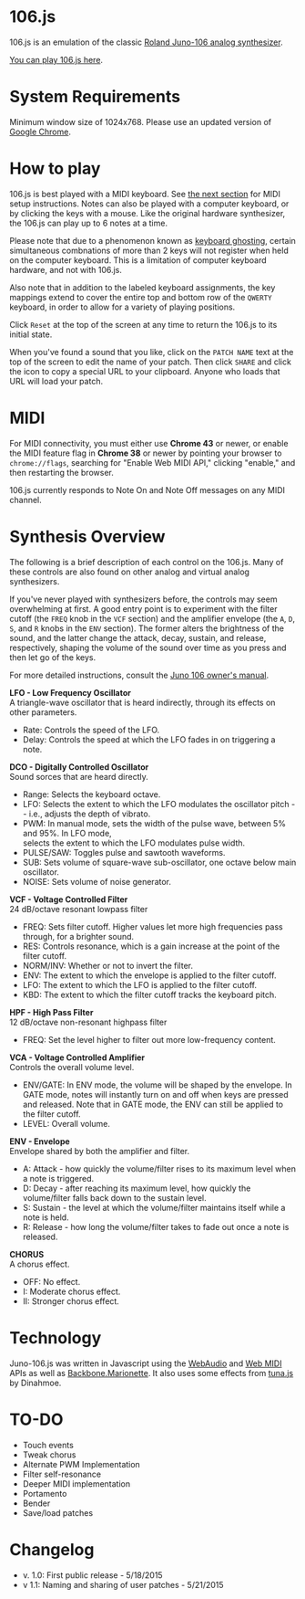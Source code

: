 # 106.js

106.js is an emulation of the classic [Roland Juno-106 analog synthesizer](http://en.wikipedia.org/wiki/Roland_Juno-106).

[You can play 106.js here](http://resistorsings.com/106).

# System Requirements

Minimum window size of 1024x768. Please use an updated version of [Google Chrome](https://www.google.com/chrome/browser/desktop/).

# How to play

106.js is best played with a MIDI keyboard. See [the next section](README.md#midi) for MIDI setup instructions. Notes can also be played with a computer keyboard, or by clicking the keys with a mouse. Like the original hardware synthesizer, the 106.js can play up to 6 notes at a time.

Please note that due to a phenomenon known as [keyboard ghosting](http://www.microsoft.com/appliedsciences/antighostingexplained.mspx), certain simultaneous combnations of more than 2 keys will not register when held on the computer keyboard. This is a limitation of computer keyboard hardware, and not with 106.js.

Also note that in addition to the labeled keyboard assignments, the key mappings extend to cover the entire top and bottom row of the `QWERTY` keyboard, in order to allow for a variety of playing positions.

Click `Reset` at the top of the screen at any time to return the 106.js to its initial state.

When you've found a sound that you like, click on the `PATCH NAME` text at the top of the screen to edit the name of your patch. Then click `SHARE` and click the icon to copy a special URL to your clipboard. Anyone who loads that URL will load your patch.

# MIDI

For MIDI connectivity, you must either use **Chrome 43** or newer, or enable the MIDI feature flag in **Chrome 38** or newer by pointing your browser to `chrome://flags`, searching for "Enable Web MIDI API," clicking "enable," and then restarting the browser.

106.js currently responds to Note On and Note Off messages on any MIDI channel.

# Synthesis Overview

The following is a brief description of each control on the 106.js. Many of these controls are also found on other analog and virtual analog synthesizers. 

If you've never played with synthesizers before, the controls may seem overwhelming at first. A good entry point is to experiment with the filter cutoff (the `FREQ` knob in the `VCF` section) and the amplifier envelope (the `A`, `D`, `S`, and `R` knobs in the `ENV` section). The former alters the brightness of the sound, and the latter change the attack, decay, sustain, and release, respectively, shaping the volume of the sound over time as you press and then let go of the keys.

For more detailed instructions, consult the [Juno 106 owner's manual](http://www.synthfool.com/docs/Roland/Juno_Series/Roland_Juno_106/Roland_Juno106_Owners_Manual.pdf).

**LFO - Low Frequency Oscillator**   
 A triangle-wave oscillator that is heard indirectly, through its effects on other parameters.
 
 * Rate: Controls the speed of the LFO.   
 * Delay: Controls the speed at which the LFO fades in on triggering a note.  

**DCO - Digitally Controlled Oscillator**  
 Sound sorces that are heard directly.  
 
 * Range: Selects the keyboard octave.  
 * LFO: Selects the extent to which the LFO modulates the oscillator pitch -- i.e., adjusts the depth of vibrato. 
 * PWM: In manual mode, sets the width of the pulse wave, between 5% and 95%. In LFO mode,  
 selects the extent to which the LFO modulates pulse width.  
 * PULSE/SAW: Toggles pulse and sawtooth waveforms.  
 * SUB: Sets volume of square-wave sub-oscillator, one octave below main oscillator.  
 * NOISE: Sets volume of noise generator.  

**VCF - Voltage Controlled Filter**  
 24 dB/octave resonant lowpass filter

* FREQ: Sets filter cutoff. Higher values let more high frequencies pass through, for a brighter sound.  
* RES: Controls resonance, which is a gain increase at the point of the filter cutoff.  
* NORM/INV: Whether or not to invert the filter.  
* ENV: The extent to which the envelope is applied to the filter cutoff.  
* LFO: The extent to which the LFO is applied to the filter cutoff.  
* KBD: The extent to which the filter cutoff tracks the keyboard pitch.  

**HPF - High Pass Filter**  
 12 dB/octave non-resonant highpass filter

* FREQ: Set the level higher to filter out more low-frequency content.

**VCA - Voltage Controlled Amplifier**  
 Controls the overall volume level.

* ENV/GATE: In ENV mode, the volume will be shaped by the envelope. In GATE mode, notes will instantly turn on and off when keys are pressed and released. Note that in GATE mode, the ENV can still be applied to the filter cutoff.  
* LEVEL: Overall volume.

**ENV - Envelope**    
 Envelope shared by both the amplifier and filter.
 
* A: Attack - how quickly the volume/filter rises to its maximum level when a note is triggered.  
* D: Decay - after reaching its maximum level, how quickly the volume/filter falls back down to the sustain level.  
* S: Sustain - the level at which the volume/filter maintains itself while a note is held.  
* R: Release - how long the volume/filter takes to fade out once a note is released.  

**CHORUS**    
 A chorus effect.
 
* OFF: No effect.  
* I: Moderate chorus effect.  
* II: Stronger chorus effect.

# Technology

Juno-106.js was written in Javascript using the [WebAudio](http://webaudio.github.io/web-audio-api/) and [Web MIDI](http://www.w3.org/TR/webmidi/) APIs as well as [Backbone.Marionette](marionettejs.com). It also uses some effects from [tuna.js](https://github.com/Dinahmoe/tuna) by Dinahmoe.

# TO-DO

* Touch events
* Tweak chorus
* Alternate PWM Implementation
* Filter self-resonance
* Deeper MIDI implementation
* Portamento
* Bender
* Save/load patches

# Changelog

* v. 1.0: First public release - 5/18/2015
* v 1.1: Naming and sharing of user patches - 5/21/2015
